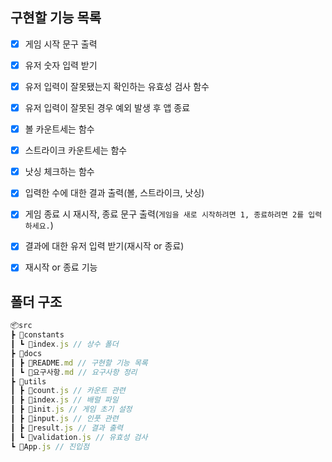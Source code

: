 ## 구현할 기능 목록

- [x] 게임 시작 문구 출력

- [x] 유저 숫자 입력 받기

- [x] 유저 입력이 잘못됐는지 확인하는 유효성 검사 함수

- [x] 유저 입력이 잘못된 경우 예외 발생 후 앱 종료

- [x] 볼 카운트세는 함수

- [x] 스트라이크 카운트세는 함수

- [x] 낫싱 체크하는 함수

- [x] 입력한 수에 대한 결과 출력(볼, 스트라이크, 낫싱)

- [x] 게임 종료 시 재시작, 종료 문구 출력(`게임을 새로 시작하려면 1, 종료하려면 2를 입력하세요.`)

- [x] 결과에 대한 유저 입력 받기(재시작 or 종료)

- [x] 재시작 or 종료 기능

## 폴더 구조

```js
📦src
┣ 📂constants
┃ ┗ 📜index.js // 상수 폴더
┣ 📂docs
┃ ┣ 📜README.md // 구현할 기능 목록
┃ ┗ 📜요구사항.md // 요구사항 정리
┣ 📂utils
┃ ┣ 📜count.js // 카운트 관련
┃ ┣ 📜index.js // 배럴 파일
┃ ┣ 📜init.js // 게임 초기 설정
┃ ┣ 📜input.js // 인풋 관련
┃ ┣ 📜result.js // 결과 출력
┃ ┗ 📜validation.js // 유효성 검사
┗ 📜App.js // 진입점
```
